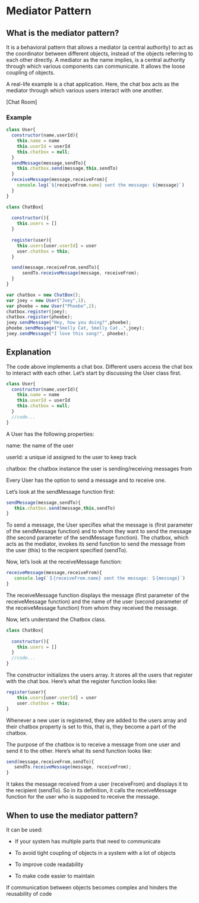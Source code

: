 # Mediator Pattern
## What is the mediator pattern?
It is a behavioral pattern that allows a mediator (a central authority) to act as the coordinator between different objects, instead of the objects referring to each other directly. A mediator as the name implies, is a central authority through which various components can communicate. It allows the loose coupling of objects.

A real-life example is a chat application. Here, the chat box acts as the mediator through which various users interact with one another.

[Chat Room]

### Example

```javascript
class User{
  constructor(name,userId){
    this.name = name
    this.userId = userId
    this.chatbox = null;
  }
  sendMessage(message,sendTo){
    this.chatbox.send(message,this,sendTo)
  }
  receiveMessage(message,receiveFrom){
    console.log(`${receiveFrom.name} sent the message: ${message}`)
  }
}

class ChatBox{
  
  constructor(){
    this.users = []
  }
  
  register(user){
    this.users[user.userId] = user
    user.chatbox = this;
  }

  send(message,receiveFrom,sendTo){
      sendTo.receiveMessage(message, receiveFrom);    
  }
}

var chatbox = new ChatBox();
var joey = new User("Joey",1);
var phoebe = new User("Phoebe",2);
chatbox.register(joey);
chatbox.register(phoebe);
joey.sendMessage("Hey, how you doing?",phoebe);
phoebe.sendMessage("Smelly Cat, Smelly Cat..",joey);
joey.sendMessage("I love this song!", phoebe);
```
## Explanation
The code above implements a chat box. Different users access the chat box to interact with each other. Let’s start by discussing the User class first.
```javascript
class User{
  constructor(name,userId){
    this.name = name
    this.userId = userId
    this.chatbox = null;
  }
  //code...
}
```
A User has the following properties:

name: the name of the user

userId: a unique id assigned to the user to keep track

chatbox: the chatbox instance the user is sending/receiving messages from

Every User has the option to send a message and to receive one.

Let’s look at the sendMessage function first:
```javascript
sendMessage(message,sendTo){
   this.chatbox.send(message,this,sendTo)
}
```
To send a message, the User specifies what the message is (first parameter of the sendMessage function) and to whom they want to send the message (the second parameter of the sendMessage function). The chatbox, which acts as the mediator, invokes its send function to send the message from the user (this) to the recipient specified (sendTo).

Now, let’s look at the receiveMessage function:
```javascript
receiveMessage(message,receiveFrom){
   console.log(`＄{receiveFrom.name} sent the message: ＄{message}`)
}
```
The receiveMessage function displays the message (first parameter of the receiveMessage function) and the name of the user (second parameter of the receiveMessage function) from whom they received the message.

Now, let’s understand the Chatbox class.
```javascript
class ChatBox{
  
  constructor(){
    this.users = []
  }
  //code...
}
```
The constructor initializes the users array. It stores all the users that register with the chat box. Here’s what the register function looks like:
```javascript
register(user){
    this.users[user.userId] = user
    user.chatbox = this;
}
```
Whenever a new user is registered, they are added to the users array and their chatbox property is set to this, that is, they become a part of the chatbox.

The purpose of the chatbox is to receive a message from one user and send it to the other. Here’s what its send function looks like:
```javascript
send(message,receiveFrom,sendTo){
   sendTo.receiveMessage(message, receiveFrom);    
}
```
It takes the message received from a user (receiveFrom) and displays it to the recipient (sendTo). So in its definition, it calls the receiveMessage function for the user who is supposed to receive the message.

## When to use the mediator pattern?
It can be used:

- If your system has multiple parts that need to communicate

- To avoid tight coupling of objects in a system with a lot of objects

- To improve code readability

- To make code easier to maintain

If communication between objects becomes complex and hinders the reusability of code
